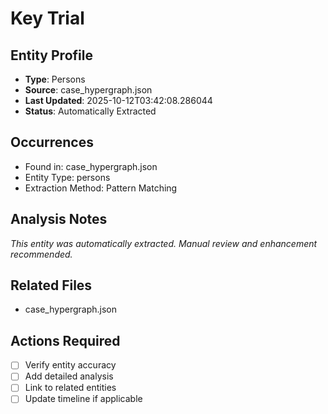 # Key Trial

## Entity Profile
- **Type**: Persons
- **Source**: case_hypergraph.json
- **Last Updated**: 2025-10-12T03:42:08.286044
- **Status**: Automatically Extracted

## Occurrences
- Found in: case_hypergraph.json
- Entity Type: persons
- Extraction Method: Pattern Matching

## Analysis Notes
*This entity was automatically extracted. Manual review and enhancement recommended.*

## Related Files
- case_hypergraph.json

## Actions Required
- [ ] Verify entity accuracy
- [ ] Add detailed analysis
- [ ] Link to related entities
- [ ] Update timeline if applicable
